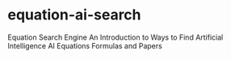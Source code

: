 # equation-ai-search
Equation Search Engine An Introduction to Ways to Find Artificial Intelligence AI Equations Formulas and Papers
